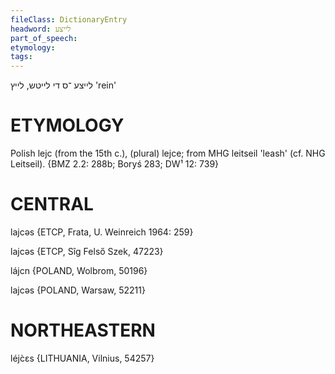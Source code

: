 ```yaml
---
fileClass: DictionaryEntry
headword: לייצע
part_of_speech: 
etymology: 
tags: 
---
```

לייצע
־ס
די
לייטש, לייץ
'rein'

ETYMOLOGY
===========
Polish lejc (from the 15th c.), (plural) lejce; from MHG leitseil 'leash' (cf. NHG Leitseil).
{BMZ 2.2: 288b; Boryś 283; DW¹ 12: 739}

CENTRAL
========

lajcəs {ETCP, Frata, U. Weinreich 1964: 259}

lajcəs {ETCP, Sîg Felső Szek, 47223}

lájcn {POLAND, Wolbrom, 50196}

lajcəs {POLAND, Warsaw, 52211}

NORTHEASTERN
==============

léjc̀ɛs {LITHUANIA, Vilnius, 54257}